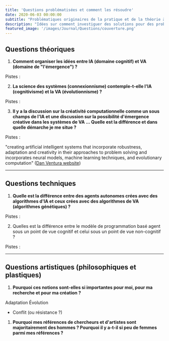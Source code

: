 ```yaml
---
title: 'Questions problématisées et comment les résoudre'
date: 2020-06-03 00:00:00
subtitle: "Problématiques originaires de la pratique et de la théorie à être explorées par la recherche"
description: "Idées sur comment investiguer des solutions pour des problèmes de ma pratique artistique et de l'état de l'art du domaine de cette recherche-création"
featured_image: '/images/Journal/Questions/couverture.png'
---
```


## Questions théoriques

1. **Comment organiser les idées entre IA (domaine cognitif) et VA (domaine de "l'émergence") ?** 
   
Pistes : 

2.  **La science des systèmes (connexionnisme) contemple-t-elle l'IA (cognitivisme) et la VA (évolutionnisme) ?**

Pistes : 

3. **Il y a la discussion sur la créativité computationnelle comme un sous champs de l'IA et une discussion sur la possibilité d'émergence créative dans les systèmes de VA ... Quelle est la différence et dans quelle démarche je me situe ?**

Pistes : 

"creating artificial intelligent systems that incorporate robustness, adaptation and creativity in their approaches to problem solving and incorporates neural models, machine learning techniques, and evolutionary computation" ([Dan Ventura website](http://axon.cs.byu.edu/Dan/))

---

## Questions techniques

1. **Quelle est la différence entre des agents autonomes crées avec des algorithmes d'IA et ceux crées avec des algorithmes de VA (algorithmes génétiques) ?**

Pistes : 

2. Quelles est la différence entre le modèle de programmation basé agent sous un point de vue cognitif et celui sous un point de vue non-cognitif ?

Pistes :

---

## Questions artistiques (philosophiques et plastiques)

1. **Pourquoi ces notions sont-elles si importantes pour moi, pour ma recherche et pour ma création ?**

Adaptation
Évolution
* Conflit (ou résistance ?)


1. **Pourquoi mes références de chercheurs et d'artistes sont majoritairement des hommes ? Pourquoi il y a-t-il si peu de femmes parmi mes références ?**
